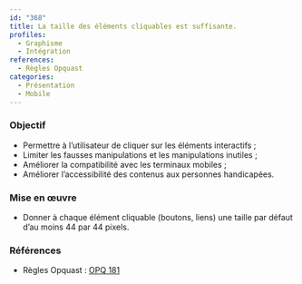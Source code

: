 ```yaml
---
id: "368"
title: La taille des éléments cliquables est suffisante.
profiles:
  - Graphisme
  - Intégration
references:
  - Règles Opquast
categories:
  - Présentation
  - Mobile
---
```



### Objectif

* Permettre à l’utilisateur de cliquer sur les éléments interactifs ;
* Limiter les fausses manipulations et les manipulations inutiles ;
* Améliorer la compatibilité avec les terminaux mobiles ;
* Améliorer l’accessibilité des contenus aux personnes handicapées.

### Mise en œuvre

* Donner à chaque élément cliquable (boutons, liens) une taille par défaut d’au moins 44 par 44 pixels.

### Références

* Règles Opquast : [OPQ 181](https://checklists.opquast.com/fr/assurance-qualite-web/la-taille-des-elements-cliquables-est-suffisante)
